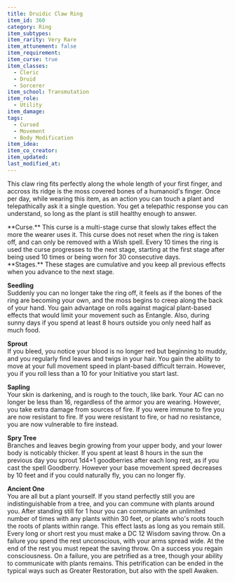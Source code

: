 ```yaml
---
title: Druidic Claw Ring
item_id: 360
category: Ring
item_subtypes:
item_rarity: Very Rare
item_attunement: false
item_requirement:
item_curse: true
item_classes:
  - Cleric
  - Druid
  - Sorcerer
item_school: Transmutation
item_role:
  - Utility
item_damage:
tags:
  - Cursed
  - Movement
  - Body Modification
item_idea:
item_co_creator:
item_updated:
last_modified_at:
---
```


This claw ring fits perfectly along the whole length of your first finger, and accross its ridge is the moss covered bones of a humanoid's finger.
Once per day, while wearing this item, as an action you can touch a plant and telepathically ask it a single question. You get a telepathic response you can understand, so long as the plant is still healthy enough to answer.



<div class="curse">
**Curse.** This curse is a multi-stage curse that slowly takes effect the more the wearer uses it. This curse does not reset when the ring is taken off, and can only be removed with a <magic-spell>Wish</magic-spell> spell. Every 10 times the ring is used the curse progresses to the next stage, starting at the first stage after being used 10 times or being worn for 30 consecutive days. 
</div>

<!--excerpt-->
<div class="curse">
**Stages.** These stages are cumulative and you keep all previous effects when you advance to the next stage.

**Seedling**  
Suddenly you can no longer take the ring off, it feels as if the bones of the ring are becoming your own, and the moss begins to creep along the back of your hand.
You gain advantage on rolls against magical plant-based effects that would limit your movement such as <magic-spell>Entangle</magic-spell>. Also, during sunny days if you spend at least 8 hours outside you only need half as much food.

**Sprout**  
If you bleed, you notice your blood is no longer red but beginning to muddy, and you regularly find leaves and twigs in your hair.
You gain the ability to move at your full movement speed in plant-based difficult terrain. However, you if you roll less than a 10 for your Initiative you start last.

**Sapling**  
Your skin is darkening, and is rough to the touch, like bark. 
Your AC can no longer be less than 16, regardless of the armor you are wearing. However, you take extra damage from sources of fire. If you were immune to fire you are now resistant to fire. If you were resistant to fire, or had no resistance, you are now vulnerable to fire instead.

**Spry Tree**  
Branches and leaves begin growing from your upper body, and your lower body is noticably thicker.
If you spent at least 8 hours in the sun the previous day you sprout 1d4+1 goodberries after each long rest, as if you cast the spell <magic-spell>Goodberry</magic-spell>. However your base movement speed decreases by 10 feet and if you could naturally fly, you can no longer fly.

**Ancient One**  
You are all but a plant yourself. If you stand perfectly still you are indistinguishable from a tree, and you can commune with plants around you. 
After standing still for 1 hour you can communicate an unlimited number of times with any plants within 30 feet, or plants who's roots touch the roots of plants within range. This effect lasts as long as you remain still.
Every long or short rest you must make a DC 12 Wisdom saving throw. On a failure you spend the rest unconscious, with your arms spread wide. At the end of the rest you must repeat the saving throw. On a success you regain consciousness. On a failure, you are petrified as a tree, though your ability to communicate with plants remains. This petrification can be ended in the typical ways such as <magic-spell>Greater Restoration</magic-spell>, but also with the spell <magic-spell>Awaken</magic-spell>. 

</div>